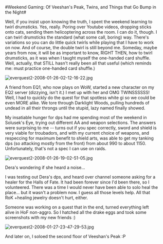 #Weekend Gaming: Of Veeshan's Peak, Twins, and Things that Go Bump in the Night#

Well, if you insist upon knowing the truth, I spent the weekend learning to twirl drumsticks. Yes, really. Poring over Youtube videos, dropping sticks onto cats, sending them helicoptering across the room. I can do it, though. I can twirl drumsticks the standard (what some call, boring) way. There's variations so you can do little quick twirls while playing that I have to work on now. And of course, the double twirl is still beyond me. Someday, maybe years from now, it will be as important to know, RIGHT THEN, how to twirl drumsticks, as it was when I taught myself the one-handed card shuffle. Well, actually, that STILL hasn't really been all that useful (which reminds me: must practice one-handed card shuffle.)

![everquest2-2008-01-26-02-12-16-22.jpg](http://westkarana.com/wp-content/uploads/2008/01/everquest2-2008-01-26-02-12-16-22.jpg)

A friend from EQ1, who now plays on WoW, started a new character on my EQ2 server (dizzying, isn't it.) I met up with her and OMG TWINSSSSSS! Well, I had to quickly do the quest for that spotless white gi so we could be even MORE alike. We tore through Darklight Woods, pulling hundreds of undead in all their throngs until the stupid, lazy named finally showed.

My insatiable hunger for dps had me spending most of the weekend in Solusek's Eye, trying out different AA and weapon selections. The answers were surprising to me -- turns out if you spec correctly, sword and shield is very viable for troubadors, and with my current choice of weapons, and respeccing for maximum benefit to shield arts, was able to get my tanking dps (so attacking mostly from the front) from about 990 to about 1150. Unfortunately, that's not a spec I can use on raids.

![everquest2-2008-01-26-19-02-51-05.jpg](http://westkarana.com/wp-content/uploads/2008/01/everquest2-2008-01-26-19-02-51-05.jpg)

Dera's wondering if she heard a noise...

I was testing out Dera's dps, and heard over channel someone asking for a healer for the Halls of Fate. It had been forever since I'd been there, so I volunteered. There was a time I would never have been able to solo heal the place... but it wasn't a problem now. I guess all those levels help. All that RoK +healing jewelry doesn't hurt, either.

Someone was working on a quest that in the end, turned everything left alive in HoF non-aggro. So I hatched all the drake eggs and took some screenshots with my new friends :)

![everquest2-2008-01-27-23-47-29-53.jpg](http://westkarana.com/wp-content/uploads/2008/01/everquest2-2008-01-27-23-47-29-53.jpg)

And later on, I soloed the second floor of Veeshan's Peak :P

